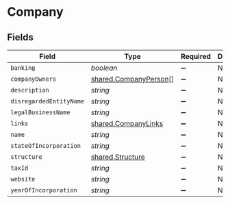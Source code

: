 # Company


## Fields

| Field                                                                 | Type                                                                  | Required                                                              | Description                                                           |
| --------------------------------------------------------------------- | --------------------------------------------------------------------- | --------------------------------------------------------------------- | --------------------------------------------------------------------- |
| `banking`                                                             | *boolean*                                                             | :heavy_minus_sign:                                                    | N/A                                                                   |
| `companyOwners`                                                       | [shared.CompanyPerson](../../../sdk/models/shared/companyperson.md)[] | :heavy_minus_sign:                                                    | N/A                                                                   |
| `description`                                                         | *string*                                                              | :heavy_minus_sign:                                                    | N/A                                                                   |
| `disregardedEntityName`                                               | *string*                                                              | :heavy_minus_sign:                                                    | N/A                                                                   |
| `legalBusinessName`                                                   | *string*                                                              | :heavy_minus_sign:                                                    | N/A                                                                   |
| `links`                                                               | [shared.CompanyLinks](../../../sdk/models/shared/companylinks.md)     | :heavy_minus_sign:                                                    | N/A                                                                   |
| `name`                                                                | *string*                                                              | :heavy_minus_sign:                                                    | N/A                                                                   |
| `stateOfIncorporation`                                                | *string*                                                              | :heavy_minus_sign:                                                    | N/A                                                                   |
| `structure`                                                           | [shared.Structure](../../../sdk/models/shared/structure.md)           | :heavy_minus_sign:                                                    | N/A                                                                   |
| `taxId`                                                               | *string*                                                              | :heavy_minus_sign:                                                    | N/A                                                                   |
| `website`                                                             | *string*                                                              | :heavy_minus_sign:                                                    | N/A                                                                   |
| `yearOfIncorporation`                                                 | *string*                                                              | :heavy_minus_sign:                                                    | N/A                                                                   |